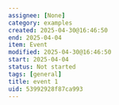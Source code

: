 ```yaml
---
assignee: [None]
category: examples
created: 2025-04-30@16:46:50
end: 2025-04-04
item: Event
modified: 2025-04-30@16:46:50
start: 2025-04-04
status: Not started
tags: [general]
title: event 1
uid: 53992928f87ca993
---
```


